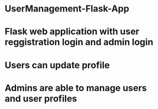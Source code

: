 # UserManagement-Flask-App
# Flask web application with user reggistration login and admin login
# Users can update profile
# Admins are able to manage users and user profiles
